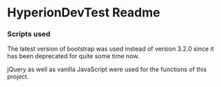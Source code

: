 # HyperionDevTest Readme

### Scripts used

The latest version of bootstrap was used instead of version 3.2.0 since it has been deprecated for quite some time now.

jQuery as well as vanilla JavaScript were used for the functions of this project.

